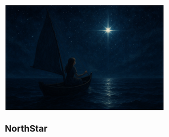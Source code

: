 <div style="text-align: center;">
<img src="docs/images/NorthStar.png" alt="로고" width="500"">
</div>

# NorthStar
